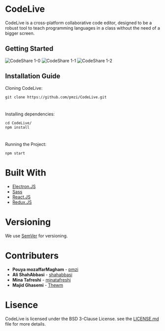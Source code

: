 # CodeLive

CodeLive is a cross-platform collaborative code editor, designed to be a robust tool to teach programming languages in a class without the need of a bigger screen.

## Getting Started
![CodeShare 1-0](https://raw.githubusercontent.com/pmzi/CodeShare/master/src/images/1-0.gif)
![CodeShare 1-1](https://raw.githubusercontent.com/pmzi/CodeShare/master/src/images/1-1.png)
![CodeShare 1-2](https://raw.githubusercontent.com/pmzi/CodeShare/master/src/images/1-2.png)

## Installation Guide

Cloning CodeLive:
```
git clone https://github.com/pmzi/CodeLive.git
```
#
Installing dependencies:
```
cd CodeLive/
npm install
```
#
Running the Project:
```
npm start
```
# Built With
* [Electron.JS](https://electronjs.org/)
* [Sass](https://sass-lang.com/)
* [React.JS](https://reactjs.org/)
* [Redux.JS](https://redux.js.org/)

# Versioning
We use [SemVer](http://semver.org/) for versioning.

# Contributers
* **Pouya mozaffarMagham** - [pmzi](https://github.com/pmzi)
* **Ali ShahAbbasi** - [shahabbasi](https://github.com/shahabbasi)
* **Mina Tafreshi** - [minatafreshi](https://github.com/minatafreshi)
* **Majid Ghasemi** - [Thewm](https://github.com/Thewm)

# Lisence
CodeLive is licensed under the BSD 3-Clause License.
see the [LICENSE.md](LICENSE.md) file for more details.
